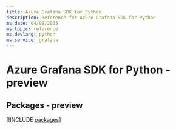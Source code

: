 ```yaml
---
title: Azure Grafana SDK for Python
description: Reference for Azure Grafana SDK for Python
ms.date: 04/09/2025
ms.topic: reference
ms.devlang: python
ms.service: grafana
---
```

# Azure Grafana SDK for Python - preview
## Packages - preview
[!INCLUDE [packages](grafana-index.md)]